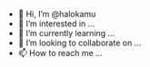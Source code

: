 - 👋 Hi, I’m @halokamu
- 👀 I’m interested in ...
- 🌱 I’m currently learning ...
- 💞️ I’m looking to collaborate on ...
- 📫 How to reach me ...

<!---
halokamu/halokamu is a ✨ special ✨ repository because its `README.md` (this file) appears on your GitHub profile.
You can click the Preview link to take a look at your changes.
--->
